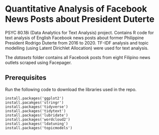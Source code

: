 # Quantitative Analysis of Facebook News Posts about President Duterte

PSYC 80.18i (Data Analytics for Text Analysis) project. Contains R code for text analysis of English Facebook news posts about former Philippine President Rodrigo Duterte from 2016 to 2020. TF-IDF analysis and topic modelling (using Latent Dirichlet Allocation) were used for text analysis.

The *datasets* folder contains all Facebook posts from eight Filipino news outlets scraped using Facepager.


## Prerequisites
Run the following code to download the libraries used in the repo.
```
install.packages('ggplot2')
install.pacakges('stringr') 
install.packages('tidyverse')
install.packages('tidytext') 
install.packages('lubridate')
install.packages('wordcloud2')
install.packages('ldatuning')
install.packages('topicmodels')
```
